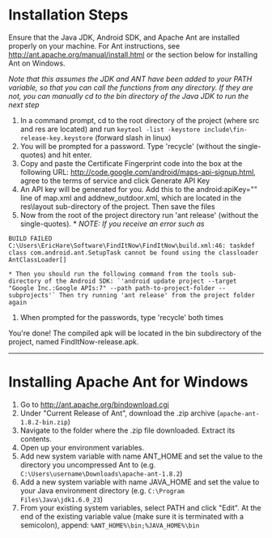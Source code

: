 # Installation Steps #

Ensure that the Java JDK, Android SDK, and Apache Ant are installed properly on your machine.  For Ant instructions, see http://ant.apache.org/manual/install.html or the section below for installing Ant on Windows.

_Note that this assumes the JDK and ANT have been added to your PATH variable, so that you can call the functions from any directory.  If they are not, you can manually cd to the bin directory of the Java JDK to run the next step_

  1. In a command prompt, cd to the root directory of the project (where src and res are located) and run `keytool -list -keystore include\fin-release-key.keystore` (forward slash in linux)
  1. You will be prompted for a password.  Type 'recycle' (without the single-quotes) and hit enter.
  1. Copy and paste the Certificate Fingerprint code into the box at the following URL: http://code.google.com/android/maps-api-signup.html, agree to the terms of service and click Generate API Key
  1. An API key will be generated for you. Add this to the android:apiKey="" line of map.xml and addnew\_outdoor.xml, which are located in the res\layout sub-directory of the project.  Then save the files
  1. Now from the root of the project directory run 'ant release' (without the single-quotes).
    * _NOTE: If you receive an error such as_
```
BUILD FAILED
C:\Users\EricHare\Software\FindItNow\FindItNow\build.xml:46: taskdef class com.android.ant.SetupTask cannot be found using the classloader AntClassLoader[]
```
    * Then you should run the following command from the tools sub-directory of the Android SDK: `'android update project --target "Google Inc.:Google APIs:7" --path path-to-project-folder --subprojects'` Then try running 'ant release' from the project folder again
  1. When prompted for the passwords, type 'recycle' both times

You're done!  The compiled apk will be located in the bin subdirectory of the project, named FindItNow-release.apk.


---


# Installing Apache Ant for Windows #

  1. Go to http://ant.apache.org/bindownload.cgi
  1. Under "Current Release of Ant", download the .zip archive (`apache-ant-1.8.2-bin.zip`)
  1. Navigate to the folder where the .zip file downloaded.  Extract its contents.
  1. Open up your environment variables.
  1. Add new system variable with name ANT\_HOME and set the value to the directory you uncompressed Ant to (e.g. `C:\Users\username\Downloads\apache-ant-1.8.2`)
  1. Add a new system variable with name JAVA\_HOME and set the value to your Java environment directory (e.g. `C:\Program Files\Java\jdk1.6.0_23`)
  1. From your existing system variables, select PATH and click "Edit".  At the end of the existing variable value (make sure it is terminated with a semicolon), append: `%ANT_HOME%\bin;%JAVA_HOME%\bin`